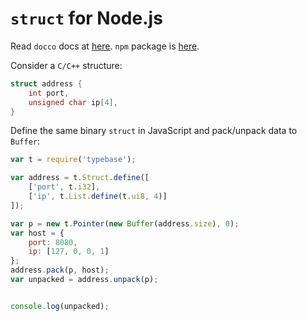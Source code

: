 # `struct` for Node.js

Read `docco` docs at [here](http://streamich.github.io/typebase/). `npm` package is [here](https://www.npmjs.com/package/typebase).

Consider a `C/C++` structure:

```c
struct address {
    int port,
    unsigned char ip[4],
}
```

Define the same binary `struct` in JavaScript and pack/unpack data to `Buffer`:

```js
var t = require('typebase');

var address = t.Struct.define([
    ['port', t.i32],
    ['ip', t.List.define(t.ui8, 4)]
]);

var p = new t.Pointer(new Buffer(address.size), 0);
var host = {
    port: 8080,
    ip: [127, 0, 0, 1]
};
address.pack(p, host);
var unpacked = address.unpack(p);


console.log(unpacked);
```
